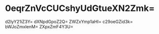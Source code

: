 # 0eqrZnVcCUCshyUdGtueXN2Zmk=
d2lyY21iZ3Y=
dXNpdGpoZ2Q=
ZWZxYmp1aHI=
c29oeGZid3k=
bWJoZmxlenM=
ZXpxZmF4Y3U=
